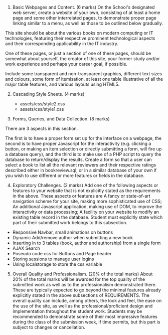 1. Basic Webpages and Content. (6 marks)
On the School's designated web server, create a website of your own, consisting of at least a home page and some other interrelated pages, to demonstrate proper page linking similar to a menu, as well as those to be outlined below gradually.

This site should be about the various books on modern computing or IT technologies, featuring their respective prominent technological aspects and their corresponding applicability in the IT industry.

One of these pages, or just a section of one of these pages, should be somewhat about yourself, the creator of this site, your former study and/or work experience and perhaps your career goal, if possible.

Include some transparent and non-transparent graphics, different text sizes and colours, some form of itemisation, at least one table illustrative of all the major table features, and various layouts using HTML5.







2. Cascading Style Sheets. (4 marks)
    - assets/css/style2.css
    - assets/css/style1.css


3. Forms, Queries, and Data Collection. (8 marks)

There are 3 aspects in this section. 

The first is to have a proper form set up for the interface on a webpage, 
the second is to have proper Javascript for the interactivity (e.g. clicking a button, or making an item selection or directly submitting a form, will fire up a database query), 
and the third is to make use of a PHP script to query the database to return/display the results. Create a form so that a user can select a book to list all the relevant reviewers and their respective ratings described either in bookreview.sql, or in a similar database of your own if you wish to use different or more features or fields in the database.


4. Exploratory Challenges. (2 marks) Add one of the following aspects or features to your website that is not explicitly stated as the requirements in the above. These aspects or features are A fancy or state-of-art navigation scheme for your site, making more sophisticated use of CSS; An additional Javascript application, making use of DOM, to improve the interactivity or data processing; A facility on your website to modify an existing table record in the database. Student must explicitly state which part of their submitted work belongs to this subsection. 

- Responsive Navbar, small animations on buttons
- Dynamic Add/remove author when submitting a new book
- Inserting in to 3 tables (book, author and authorship) from a single form
- AJAX Search
- Poseudo code css for Buttons and Page header
- Storing sessions to manage user logins
- Using localstorage to store the css variable 

5. Overall Quality and Professionalism. (20% of the total marks) About 20% of the total marks will be awarded for the top quality of the submitted work as well as to the professionalism demonstrated there. These are typically expected to go beyond the minimal features already explicitly stated in the above subsections of REQUIREMENTS. The overall quality can include, among others, the look and feel, the ease on the use of the site, as well as the professional/proficient design and implementation throughout the student work. Students may be recommended to demonstrate some of their most impressive features during the class of the submission week, if time permits, but this part is subject to changes or cancellation.
